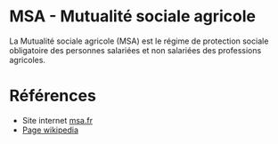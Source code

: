 # MSA - Mutualité sociale agricole
<!-- SPDX-License-Identifier: MPL-2.0 -->

La Mutualité sociale agricole (MSA) est le régime de protection sociale obligatoire des personnes salariées et non salariées des professions agricoles.

# Références

- Site internet [msa.fr](https://www.msa.fr/lfy) 
- [Page wikipedia](https://www.msa.fr/lfy)
